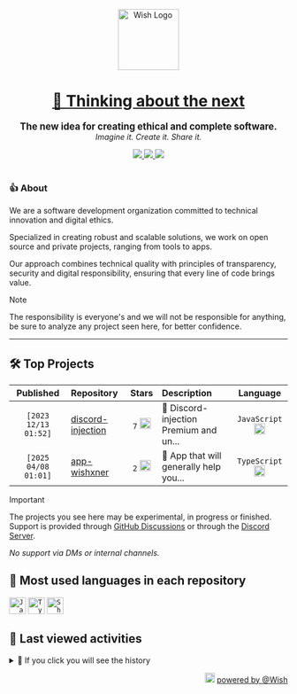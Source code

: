<div align="center">
  <picture>
    <source srcset="https://cxn.vercel.app/imgs/logo/wish/wish-light.png" media="(prefers-color-scheme: dark)"/>
    <img src="https://cxn.vercel.app/imgs/logo/wish/wish-dark.png" alt="Wish Logo" height="110" loading="lazy" />
  </picture>

  <h1>
    <a href="https://github.com/wishware">
      💉 Thinking about the next
    </a>
  </h1>
</div>

<p align="center">
  <strong style="font-size: 1.2em;">The new idea for creating ethical and complete software.</strong><br/>
  <em>Imagine it. Create it. Share it.</em>
</p>

<div align="center">
  <a aria-label="Discord" href="https://discord.gg/A6Vu7gYE">
    <img src="https://img.shields.io/discord/903684797560397915?color=%23e3aef0&logo=discord&style=flat-square&logoColor=fff&label=Chat">
  </a>
  <a aria-label="Followers" href="https://github.com/orgs/wishware">
    <img src="https://img.shields.io/github/followers/wishware?color=%23e3aef0&logo=github&style=flat-square&logoColor=fff&label=Follow">
  </a>
  <a aria-label="Github Community" href="https://github.com/orgs/wishware/discussions">
    <img src="https://img.shields.io/badge/Community-Discussions-%23e3aef0?logo=github&style=flat-square&logoColor=fff">
  </a>
</div>
<br/>

### 👍 About

We are a software development organization committed to technical innovation and digital ethics.

Specialized in creating robust and scalable solutions, we work on open source and private projects, ranging from tools to apps. 

Our approach combines technical quality with principles of transparency, security and digital responsibility, ensuring that every line of code brings value.

> [!NOTE]  
> 
> The responsibility is everyone's and we will not be responsible for anything, be sure to analyze any project seen here, for better confidence. 

---

## 🛠 Top Projects

<!--repository:start-->
|            Published            | Repository                                                         |                                                                        Stars                                                                        | Description                            |                                                           Language                                                           |
| :-----------------------------: | :----------------------------------------------------------------- | :-------------------------------------------------------------------------------------------------------------------------------------------------: | :------------------------------------- | :--------------------------------------------------------------------------------------------------------------------------: |
| <code>[2023 12/13 01:52]</code> | [discord-injection](https://github.com/wishware/discord-injection) | <code>7</code> <img src="https://github.com/user-attachments/assets/320cf792-938e-491f-b54c-62b7c653ce31" alt="Star icon" height="20" width="20" /> | 💉 Discord-injection Premium and un... | <code>JavaScript</code> <img src="https://skillicons.dev/icons?i=javascript" alt="JavaScript icon" height="20" width="20" /> |
| <code>[2025 04/08 01:01]</code> | [app-wishxner](https://github.com/wishware/app-wishxner)           | <code>2</code> <img src="https://github.com/user-attachments/assets/320cf792-938e-491f-b54c-62b7c653ce31" alt="Star icon" height="20" width="20" /> | 📡 App that will generally help you... | <code>TypeScript</code> <img src="https://skillicons.dev/icons?i=typescript" alt="TypeScript icon" height="20" width="20" /> |
<!-- Last update: 2025-05-20T20:26:56.601Z -->
<!--repository:end-->

> [!IMPORTANT]  
>
> The projects you see here may be experimental, in progress or finished. 
> Support is provided through [GitHub Discussions](https://github.com/orgs/wishware/discussions/categories/general) or through the [Discord Server](https://discord.gg/A6Vu7gYE).
>
> *No support via DMs or internal channels.*  

## 📌 Most used languages in each repository

<!--languages:start-->
<code><img src="https://skillicons.dev/icons?i=javascript" alt="JavaScript icon" height="30" width="30" /></code>
<code><img src="https://skillicons.dev/icons?i=typescript" alt="TypeScript icon" height="30" width="30" /></code>
<code><img src="https://github.com/user-attachments/assets/76a9fd72-22ac-46f0-a3bd-d2a7dc1119f9" alt="Shell icon unknown" height="30" width="30" /></code>
<!-- Last update: 2025-05-20T20:26:57.130Z -->
<!--languages:end-->

## 📌 Last viewed activities

<!--activity:start-->
<details><summary>🎯 If you click you will see the history</summary>

`[2025 05/20 01:23]` ❗️ Opened issue [`#4`](https://github.com/k4itrun/k4itrun/issues/4 'Temp Image Upload - 1747704210226') in [k4itrun/k4itrun](https://github.com/k4itrun/k4itrun)<br/>
`[2025 05/20 01:21]` ❗️ Opened issue [`#3`](https://github.com/k4itrun/k4itrun/issues/3 'Temp Image Upload - 1747704090122') in [k4itrun/k4itrun](https://github.com/k4itrun/k4itrun)<br/>
`[2025 05/20 01:20]` ❗️ Opened issue [`#2`](https://github.com/k4itrun/k4itrun/issues/2 'Temp Image Upload - 1747704021154') in [k4itrun/k4itrun](https://github.com/k4itrun/k4itrun)<br/>
`[2025 05/19 22:49]` ⭐ Starred repository [ShareX/ShareX](https://github.com/ShareX/ShareX)<br/>
`[2025 05/19 19:11]` 📝 Made `4` commits in [billoneta/kitsune](https://github.com/billoneta/kitsune)<br/>
`[2025 05/19 03:17]` 🎉 Merged PR [`#21`](https://github.com/billoneta/kitsune/pull/21 'chore(deps): update dependency @types/node to v22.15.19') in [billoneta/kitsune](https://github.com/billoneta/kitsune)<br/>
`[2025 05/18 02:55]` 📝 Made `2` commits in [billoneta/kitsune](https://github.com/billoneta/kitsune)<br/>
`[2025 05/18 02:55]` 🎉 Merged PR [`#19`](https://github.com/billoneta/kitsune/pull/19 'chore(deps): update dependency eslint-plugin-import-x to v4.12.0') in [billoneta/kitsune](https://github.com/billoneta/kitsune)<br/>
`[2025 05/17 20:07]` 📝 Made `2` commits in [billoneta/kitsune](https://github.com/billoneta/kitsune)<br/>
`[2025 05/17 20:07]` 🎉 Merged PR [`#18`](https://github.com/billoneta/kitsune/pull/18 'chore(deps): update dependency @billoneta/gitmoji to v1.0.6') in [billoneta/kitsune](https://github.com/billoneta/kitsune)<br/>
`[2025 05/17 19:34]` 📝 Made `6` commits in [billoneta/kitsune](https://github.com/billoneta/kitsune)<br/>
`[2025 05/17 01:17]` ❗️ Closed issue [`#24`](https://github.com/k4itrun/wick/issues/24 'Dont use, its daulhooked btw') in [k4itrun/wick](https://github.com/k4itrun/wick)<br/>
`[2025 05/17 01:13]` 📝 Made `10` commits in [billoneta/kitsune](https://github.com/billoneta/kitsune)<br/>
`[2025 05/16 19:46]` 🎉 Merged PR [`#11`](https://github.com/billoneta/kitsune/pull/11 'chore(deps): update dependency eslint to v9.27.0') in [billoneta/kitsune](https://github.com/billoneta/kitsune)<br/>
`[2025 05/16 19:42]` 📝 Made `9` commits in [billoneta/kitsune](https://github.com/billoneta/kitsune)

</details>
<!-- Last update: 2025-05-20T20:26:56.924Z -->
<!--activity:end-->

<p align="right">
  <picture>
    <source srcset="https://cxn.vercel.app/imgs/logo/wish/wish-light.png" media="(prefers-color-scheme: dark)"/>
    <img src="https://cxn.vercel.app/imgs/logo/wish/wish-dark.png" alt="Wish Logo" width="18" loading="lazy"/>
  </picture>
  <a href="https://github.com/wishware">powered by @Wish</a>
</p>